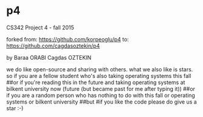 # p4
CS342 Project 4 - fall 2015

forked from: https://github.com/korpeoglu/p4
to: https://github.com/cagdasoztekin/p4

by
Baraa ORABI
Cagdas OZTEKIN

we do like open-source and sharing with others. 
what we also like is stars. 
so if you are a fellow student who's also taking operating systems this fall 
##or
if you're reading this in the future and taking operating systems at bilkent university now (future (but became past for me after typing it)) 
##or
if you are a random person who has nothing to do with this fall or operating systems or bilkent university 
##but 
#if you like the code please do give us a star :-)
